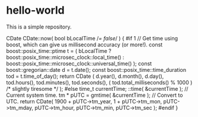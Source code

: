 # hello-world
This is a simple repository.

CDate			CDate::now( bool bLocalTime /*= false*/ )
{
#if 1
	// Get time using boost, which can give us millisecond accuracy (or more!).
	const boost::posix_time::ptime t = ( bLocalTime ? boost::posix_time::microsec_clock::local_time() : boost::posix_time::microsec_clock::universal_time() );
	const boost::gregorian::date d = t.date();
	const boost::posix_time::time_duration tod = t.time_of_day();
	return CDate
		( 
			d.year(),
			d.month(),
			d.day(),
			tod.hours(),
			tod.minutes(),
			tod.seconds(),
			( tod.total_milliseconds() % 1000 ) /* slightly tiresome */
		);
#else
	time_t currentTime;
	::time( &currentTime );					// Current system time.
	tm * pUTC = gmtime( &currentTime );		// Convert to UTC.
	return CDate( 1900 + pUTC->tm_year, 1 + pUTC->tm_mon, pUTC->tm_mday, pUTC->tm_hour, pUTC->tm_min, pUTC->tm_sec );
#endif
}
